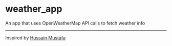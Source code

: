 # weather_app

An app that uses OpenWeatherMap API calls to fetch weather info
___
Inspired by [Hussain Mustafa](https://youtu.be/6wTl0yqgBzU)
